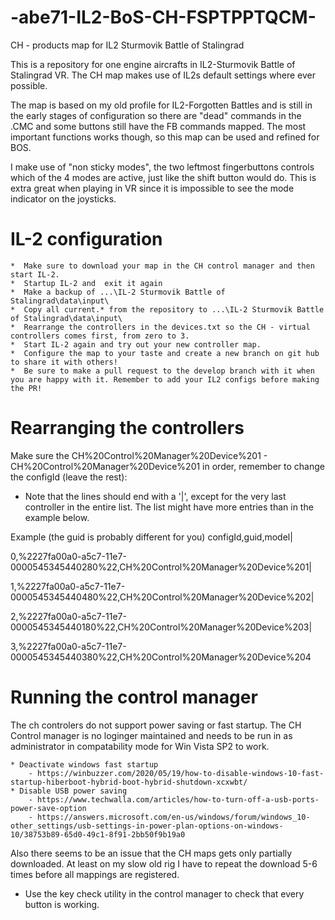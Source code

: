 # -abe71-IL2-BoS-CH-FSPTPPTQCM-
CH - products map for IL2 Sturmovik Battle of Stalingrad


This is a repository for one engine aircrafts in IL2-Sturmovik Battle of Stalingrad VR. The CH map makes use of IL2s default settings where ever possible.

The map is based on my old profile for IL2-Forgotten Battles and is still in the early stages of configuration so there are "dead" commands in the .CMC and some buttons still have the FB commands mapped. The most important functions works though, so this map can be used and refined for BOS.


I make use of "non sticky modes", the two leftmost fingerbuttons controls which of the 4 modes are active, just like the shift button would do. This is extra great when playing in VR since it is impossible to see the mode indicator on the joysticks.


# IL-2 configuration
	*  Make sure to download your map in the CH control manager and then start IL-2.
	*  Startup IL-2 and  exit it again
	*  Make a backup of ...\IL-2 Sturmovik Battle of Stalingrad\data\input\
	*  Copy all current.* from the repository to ...\IL-2 Sturmovik Battle of Stalingrad\data\input\
	*  Rearrange the controllers in the devices.txt so the CH - virtual controllers comes first, from zero to 3.
	*  Start IL-2 again and try out your new controller map.
	*  Configure the map to your taste and create a new branch on git hub to share it with others! 
	*  Be sure to make a pull request to the develop branch with it when you are happy with it. Remember to add your IL2 configs before making the PR!
	

# Rearranging the controllers

Make sure the CH%20Control%20Manager%20Device%201 - CH%20Control%20Manager%20Device%201 in order, remember to change the configId (leave the rest):
  - Note that the lines should end with a '|', except for the very last controller in the entire list. The list might have more entries than in the example below.

Example (the guid is probably different for you)
configId,guid,model|

0,%2227fa00a0-a5c7-11e7-0000545345440280%22,CH%20Control%20Manager%20Device%201|

1,%2227fa00a0-a5c7-11e7-0000545345440480%22,CH%20Control%20Manager%20Device%202|

2,%2227fa00a0-a5c7-11e7-0000545345440180%22,CH%20Control%20Manager%20Device%203|

3,%2227fa00a0-a5c7-11e7-0000545345440380%22,CH%20Control%20Manager%20Device%204


# Running the control manager
The ch controlers do not support power saving or fast startup. The CH Control manager is no loginger maintained and needs to be run in as administrator in compatability mode for Win Vista SP2 to work.

	* Deactivate windows fast startup
		- https://winbuzzer.com/2020/05/19/how-to-disable-windows-10-fast-startup-hiberboot-hybrid-boot-hybrid-shutdown-xcxwbt/
	* Disable USB power saving
		- https://www.techwalla.com/articles/how-to-turn-off-a-usb-ports-power-save-option
		- https://answers.microsoft.com/en-us/windows/forum/windows_10-other_settings/usb-settings-in-power-plan-options-on-windows-10/38753b89-65d0-49c1-8f91-2bb50f9b19a0

Also there seems to be an issue that the CH maps gets only partially downloaded. At least on my slow old rig	I have to repeat the download 5-6 times before all mappings are registered.
  - Use the key check utility in the control manager to check that every button is working.
  